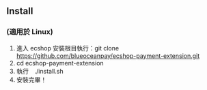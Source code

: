 ## Install

### (適用於 Linux)
1. 進入 ecshop 安裝根目執行：git clone https://github.com/blueoceanpay/ecshop-payment-extension.git
2. cd ecshop-payment-extension
3. 執行　./install.sh
4. 安裝完畢！
